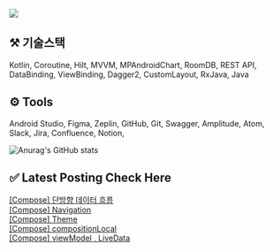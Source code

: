


<a href="mailto:bvegemilb@gmail.com" target="_blank"><img src="https://img.shields.io/badge/Gmail-c5221f?style=flat-square&logo=Gmail&logoColor=white"/></a>



## ⚒️ 기술스택

Kotlin, Coroutine, Hilt, MVVM, MPAndroidChart, RoomDB, REST API, DataBinding, ViewBinding, Dagger2, CustomLayout, RxJava, Java




## ⚙️ Tools

Android Studio, Figma, Zeplin, GitHub, Git, Swagger, Amplitude, Atom, Slack, Jira, Confluence, Notion,




![Anurag's GitHub stats](https://github-readme-stats.vercel.app/api?username=eunie9498&show_icons=true&theme=radical)



## ✅  Latest Posting Check Here 

[[Compose] 단방향 데이터 흐름](https://kong-droid.com/entry/Compose-%EB%8B%A8%EB%B0%A9%ED%96%A5-%EB%8D%B0%EC%9D%B4%ED%84%B0-%ED%9D%90%EB%A6%84) <br>[[Compose] Navigation](https://kong-droid.com/entry/Compose-Navigation) <br>[[Compose] Theme](https://kong-droid.com/entry/Compose-Theme) <br>[[Compose] compositionLocal](https://kong-droid.com/entry/Compose-compositionLocal) <br>[[Compose] viewModel , LiveData](https://kong-droid.com/entry/Compose-viewModel) <br>